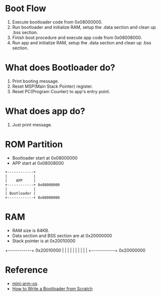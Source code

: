 # Boot Flow
1. Execute bootloader code from 0x08000000.
2. Run bootloader and initialize RAM, setup the .data section and clean up .bss section.
3. Finish boot procedure and execute app code from 0x08008000.
4. Run app and initialize RAM, setup the .data section and clean up .bss section.

# What does Bootloader do?
1. Print booting message.
2. Reset MSP(Main Stack Pointer) register.
3. Reset PC(Program Counter) to app's entry point.

# What does app do?
1. Just print message.

# ROM Partition
- Bootloader start at 0x08000000
- APP start at 0x08008000

```
+------------+
|            |
|    APP     |
+------------+ 0x08008000
|            |
| Bootloader |
+------------+ 0x08000000
```

# RAM
- RAM size is 64KB.
- Data section and BSS section are at 0x20000000
- Stack pointer is at 0x20010000

+------------+ 0x20010000
|            |
|            |
|            |
|            |
|            |
+------------+ 0x20000000

# Reference
- [mini-arm-os](https://github.com/jserv/mini-arm-os)
- [How to Write a Bootloader from Scratch](https://interrupt.memfault.com/blog/how-to-write-a-bootloader-from-scratch)
